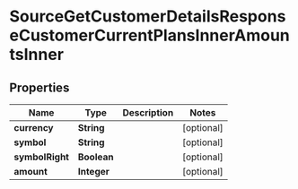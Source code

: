 

# SourceGetCustomerDetailsResponseCustomerCurrentPlansInnerAmountsInner


## Properties

| Name | Type | Description | Notes |
|------------ | ------------- | ------------- | -------------|
|**currency** | **String** |  |  [optional] |
|**symbol** | **String** |  |  [optional] |
|**symbolRight** | **Boolean** |  |  [optional] |
|**amount** | **Integer** |  |  [optional] |



